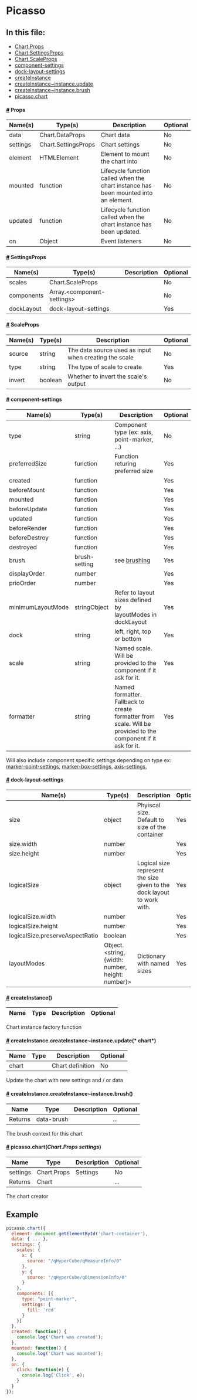 # Picasso

## In this file:

* <a href="#Chart.Props">Chart.Props</a>
* <a href="#Chart.SettingsProps">Chart.SettingsProps</a>
* <a href="#Chart.ScaleProps">Chart.ScaleProps</a>
* <a href="#component-settings">component-settings</a>
* <a href="#dock-layout-settings">dock-layout-settings</a>
* <a href="#createInstance">createInstance</a>
* <a href="#createInstance~instance.update">createInstance~instance.update</a>
* <a href="#createInstance~instance.brush">createInstance~instance.brush</a>
* <a href="#picasso.chart">picasso.chart</a>


#### <a name='Chart.Props' href='#Chart.Props'>#</a> Props

|Name(s)|Type(s)|Description|Optional|
|-------|-------|-----------|--------|
| data | Chart.DataProps | Chart data | No |
| settings | Chart.SettingsProps | Chart settings | No |
| element | HTMLElement | Element to mount the chart into | No |
| mounted | function | Lifecycle function called when the chart instance has been mounted into an element. | No |
| updated | function | Lifecycle function called when the chart instance has been updated. | No |
| on | Object | Event listeners | No |


#### <a name='Chart.SettingsProps' href='#Chart.SettingsProps'>#</a> SettingsProps

|Name(s)|Type(s)|Description|Optional|
|-------|-------|-----------|--------|
| scales | Chart.ScaleProps |  | No |
| components | Array.&lt;component-settings&gt; |  | No |
| dockLayout | dock-layout-settings |  | Yes |


#### <a name='Chart.ScaleProps' href='#Chart.ScaleProps'>#</a> ScaleProps

|Name(s)|Type(s)|Description|Optional|
|-------|-------|-----------|--------|
| source | string | The data source used as input when creating the scale | No |
| type | string | The type of scale to create | Yes |
| invert | boolean | Whether to invert the scale&#x27;s output | No |


#### <a name='component-settings' href='#component-settings'>#</a> component-settings

|Name(s)|Type(s)|Description|Optional|
|-------|-------|-----------|--------|
| type | string | Component type (ex: axis, point-marker, ...) | No |
| preferredSize | function | Function returing preferred size | Yes |
| created | function |  | Yes |
| beforeMount | function |  | Yes |
| mounted | function |  | Yes |
| beforeUpdate | function |  | Yes |
| updated | function |  | Yes |
| beforeRender | function |  | Yes |
| beforeDestroy | function |  | Yes |
| destroyed | function |  | Yes |
| brush | brush-setting | see [brushing](./brushing.md) | Yes |
| displayOrder | number |  | Yes |
| prioOrder | number |  | Yes |
| minimumLayoutMode | stringObject | Refer to layout sizes defined by layoutModes in dockLayout | Yes |
| dock | string | left, right, top or bottom | Yes |
| scale | string | Named scale. Will be provided to the component if it ask for it. | Yes |
| formatter | string | Named formatter. Fallback to create formatter from scale. Will be provided to the component if it ask for it. | Yes |

Will also include component specific settings depending on type
             ex: [marker-point-settings](./markers.md#marker-point-settings),
                 [marker-box-settings](./markers.md#marker-box-settings),
                 [axis-settings](./axis.md#axis-settings),
#### <a name='dock-layout-settings' href='#dock-layout-settings'>#</a> dock-layout-settings

|Name(s)|Type(s)|Description|Optional|
|-------|-------|-----------|--------|
| size | object | Phyiscal size. Default to size of the container | Yes |
| size.width | number |  | Yes |
| size.height | number |  | Yes |
| logicalSize | object | Logical size represent the size given to the dock layout to work with. | Yes |
| logicalSize.width | number |  | Yes |
| logicalSize.height | number |  | Yes |
| logicalSize.preserveAspectRatio | boolean |  | Yes |
| layoutModes | Object.&lt;string, {width: number, height: number}&gt; | Dictionary with named sizes | Yes |


#### <a name='createInstance' href='#createInstance'>#</a> **createInstance**()

|Name|Type|Description|Optional|
|----|----|-----------|--------|

Chart instance factory function  
#### <a name='createInstance~instance.update' href='#createInstance~instance.update'>#</a> createInstance.**createInstance~instance.update**(* chart*)

|Name|Type|Description|Optional|
|----|----|-----------|--------|
| chart |  | Chart definition |No|

Update the chart with new settings and / or data  
#### <a name='createInstance~instance.brush' href='#createInstance~instance.brush'>#</a> createInstance.**createInstance~instance.brush**()

|Name|Type|Description|Optional|
|----|----|-----------|--------|
| Returns | data-brush |  | ... |

The brush context for this chart  
#### <a name='picasso.chart' href='#picasso.chart'>#</a> **picasso.chart**(*Chart.Props settings*)

|Name|Type|Description|Optional|
|----|----|-----------|--------|
| settings | Chart.Props | Settings |No|
| Returns | Chart |  | ... |

The chart creator  

## Example

```js
picasso.chart({	
  element: document.getElementById('chart-container'),
  data: { ... },
  settings: {
    scales: {
      x: {
        source: "/qHyperCube/qMeasureInfo/0"
      },
      y: {
        source: "/qHyperCube/qDimensionInfo/0"
      }
    },
    components: [{
      type: "point-marker",
      settings: {
        fill: 'red'
      }
    }]
  },
  created: function() {
    console.log('Chart was created');
  },
  mounted: function() {
    console.log('Chart was mounted');
  },
  on: {
    click: function(e) {
      console.log('Click', e);
    }
  }
});
```
